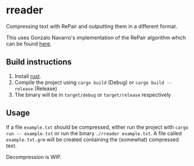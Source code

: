 # rreader

Compressing text with RePair and outputting them in a different format.

This uses Gonzalo Navarro's implementation of the RePair algorithm which can be found [here](https://users.dcc.uchile.cl/~gnavarro/software/).

## Build instructions

1. Install [rust](https://www.rust-lang.org/).
2. Compile the project using `cargo build` (Debug) or `cargo build --release` (Release)
3. The binary will be in `target/debug` or `target/release` respectively

## Usage

If a file `example.txt` should be compressed,
either run the project with `cargo run -- example.txt` or run the binary `./rreader example.txt`.
A file called `example.txt.grm` will be created containing the (somewhat) compressed text.

Decompression is WIP.
